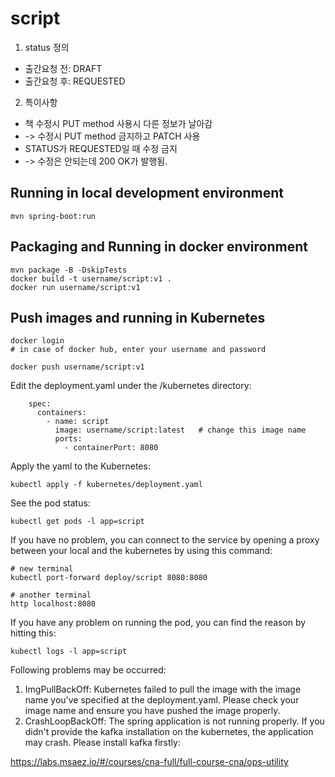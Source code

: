 # script

1. status 정의
- 출간요청 전: DRAFT
- 출간요청 후: REQUESTED

2. 특이사항
- 책 수정시 PUT method 사용시 다른 정보가 날아감
- -> 수정시 PUT method 금지하고 PATCH 사용
- STATUS가 REQUESTED일 때 수정 금지
- -> 수정은 안되는데 200 OK가 발행됨.



## Running in local development environment

```
mvn spring-boot:run
```

## Packaging and Running in docker environment

```
mvn package -B -DskipTests
docker build -t username/script:v1 .
docker run username/script:v1
```

## Push images and running in Kubernetes

```
docker login 
# in case of docker hub, enter your username and password

docker push username/script:v1
```

Edit the deployment.yaml under the /kubernetes directory:
```
    spec:
      containers:
        - name: script
          image: username/script:latest   # change this image name
          ports:
            - containerPort: 8080

```

Apply the yaml to the Kubernetes:
```
kubectl apply -f kubernetes/deployment.yaml
```

See the pod status:
```
kubectl get pods -l app=script
```

If you have no problem, you can connect to the service by opening a proxy between your local and the kubernetes by using this command:
```
# new terminal
kubectl port-forward deploy/script 8080:8080

# another terminal
http localhost:8080
```

If you have any problem on running the pod, you can find the reason by hitting this:
```
kubectl logs -l app=script
```

Following problems may be occurred:

1. ImgPullBackOff:  Kubernetes failed to pull the image with the image name you've specified at the deployment.yaml. Please check your image name and ensure you have pushed the image properly.
1. CrashLoopBackOff: The spring application is not running properly. If you didn't provide the kafka installation on the kubernetes, the application may crash. Please install kafka firstly:

https://labs.msaez.io/#/courses/cna-full/full-course-cna/ops-utility

